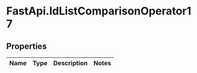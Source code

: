 # FastApi.IdListComparisonOperator17

## Properties
Name | Type | Description | Notes
------------ | ------------- | ------------- | -------------
